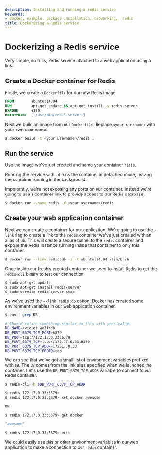 ```yaml
---
description: Installing and running a redis service
keywords:
- docker, example, package installation, networking,  redis
title: Dockerizing a Redis service
---
```


# Dockerizing a Redis service

Very simple, no frills, Redis service attached to a web application
using a link.

## Create a Docker container for Redis

Firstly, we create a `Dockerfile` for our new Redis
image.

```dockerfile
FROM        ubuntu:14.04
RUN         apt-get update && apt-get install -y redis-server
EXPOSE      6379
ENTRYPOINT  ["/usr/bin/redis-server"]
```

Next we build an image from our `Dockerfile`.
Replace `<your username>` with your own user name.

```bash
$ docker build -t <your username>/redis .
```

## Run the service

Use the image we've just created and name your container `redis`.

Running the service with `-d` runs the container in detached mode, leaving
the container running in the background.

Importantly, we're not exposing any ports on our container. Instead
we're going to use a container link to provide access to our Redis
database.

```bash
$ docker run --name redis -d <your username>/redis
```

## Create your web application container

Next we can create a container for our application. We're going to use
the `-link` flag to create a link to the `redis` container we've just
created with an alias of `db`. This will create a secure tunnel to the
`redis` container and expose the Redis instance running inside that
container to only this container.

```bash
$ docker run --link redis:db -i -t ubuntu:14.04 /bin/bash
```

Once inside our freshly created container we need to install Redis to
get the `redis-cli` binary to test our connection.

```bash
$ sudo apt-get update
$ sudo apt-get install redis-server
$ sudo service redis-server stop
```

As we've used the `--link redis:db` option, Docker
has created some environment variables in our web application container.

```bash
$ env | grep DB_

# Should return something similar to this with your values
DB_NAME=/violet_wolf/db
DB_PORT_6379_TCP_PORT=6379
DB_PORT=tcp://172.17.0.33:6379
DB_PORT_6379_TCP=tcp://172.17.0.33:6379
DB_PORT_6379_TCP_ADDR=172.17.0.33
DB_PORT_6379_TCP_PROTO=tcp
```

We can see that we've got a small list of environment variables prefixed
with `DB`. The `DB` comes from the link alias specified when we launched
the container. Let's use the `DB_PORT_6379_TCP_ADDR` variable to connect to
our Redis container.

```bash
$ redis-cli -h $DB_PORT_6379_TCP_ADDR

$ redis 172.17.0.33:6379>
$ redis 172.17.0.33:6379> set docker awesome

OK

$ redis 172.17.0.33:6379> get docker

"awesome"

$ redis 172.17.0.33:6379> exit
```
We could easily use this or other environment variables in our web
application to make a connection to our `redis`
container.

